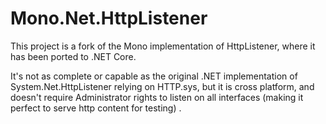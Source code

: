 Mono.Net.HttpListener
==================

This project is a fork of the Mono implementation of HttpListener, where it has been ported to .NET Core.  

It's not as complete or capable as the original .NET implementation of System.Net.HttpListener relying on HTTP.sys, but it is cross platform, and doesn't require Administrator rights to listen on all interfaces (making it perfect to serve http content for testing)  . 

